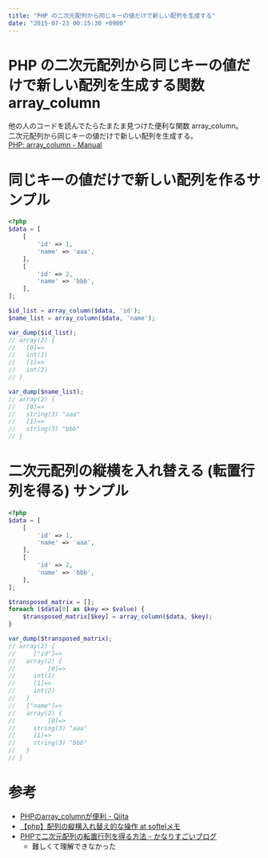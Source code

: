 ```yaml
---
title: "PHP の二次元配列から同じキーの値だけで新しい配列を生成する"
date: "2015-07-23 00:15:30 +0900"
---
```


# PHP の二次元配列から同じキーの値だけで新しい配列を生成する関数 array_column

他の人のコードを読んでたらたまたま見つけた便利な関数 array_column。  
二次元配列から同じキーの値だけで新しい配列を生成する。  
[PHP: array_column - Manual](http://php.net/manual/ja/function.array-column.php)

# 同じキーの値だけで新しい配列を作るサンプル

```php
<?php
$data = [
    [
        'id' => 1,
        'name' => 'aaa',
    ],
    [
        'id' => 2,
        'name' => 'bbb',
    ],
];

$id_list = array_column($data, 'id');
$name_list = array_column($data, 'name');

var_dump($id_list);
// array(2) {
//   [0]=>
//   int(1)
//   [1]=>
//   int(2)
// }

var_dump($name_list);
// array(2) {
//   [0]=>
//   string(3) "aaa"
//   [1]=>
//   string(3) "bbb"
// }

```

# 二次元配列の縦横を入れ替える (転置行列を得る) サンプル

```php
<?php
$data = [
    [
        'id' => 1,
        'name' => 'aaa',
    ],
    [
        'id' => 2,
        'name' => 'bbb',
    ],
];

$transposed_matrix = [];
foreach ($data[0] as $key => $value) {
    $transposed_matrix[$key] = array_column($data, $key);
}

var_dump($transposed_matrix);
// array(2) {
//     ["id"]=>
//   array(2) {
//         [0]=>
//     int(1)
//     [1]=>
//     int(2)
//   }
//   ["name"]=>
//   array(2) {
//         [0]=>
//     string(3) "aaa"
//     [1]=>
//     string(3) "bbb"
//   }
// }

```

# 参考

- [PHPのarray_columnが便利 - Qiita](http://qiita.com/harukasan/items/a0773aef27d838852e44)
- [【php】配列の縦横入れ替え的な操作 at softelメモ](https://www.softel.co.jp/blogs/tech/archives/2576)
- [PHPで二次元配列の転置行列を得る方法 - かなりすごいブログ](http://blog.supermomonga.com/articles/php/array-to-transverse-matrix.html)
    - 難しくて理解できなかった
